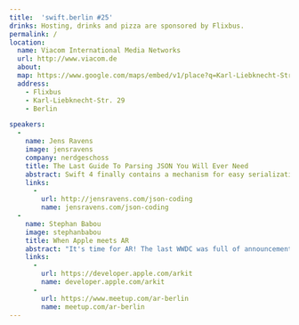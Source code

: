```yaml
---
title:  'swift.berlin #25'
drinks: Hosting, drinks and pizza are sponsored by Flixbus.
permalink: /
location:
  name: Viacom International Media Networks
  url: http://www.viacom.de
  about:
  map: https://www.google.com/maps/embed/v1/place?q=Karl-Liebknecht-Str+29,Berlin
  address:
    - Flixbus
    - Karl-Liebknecht-Str. 29
    - Berlin

speakers:
  -
    name: Jens Ravens
    image: jensravens
    company: nerdgeschoss
    title: The Last Guide To Parsing JSON You Will Ever Need
    abstract: Swift 4 finally contains a mechanism for easy serialization. This talk explores the basics of Codables.
    links:
      -
        url: http://jensravens.com/json-coding
        name: jensravens.com/json-coding
  -
    name: Stephan Babou
    image: stephanbabou
    title: When Apple meets AR
    abstract: "It's time for AR! The last WWDC was full of announcements: one of them concerns Augmented Reality features now offered through iOS 11. Rather than a technical deep dive into the possibilities now offered by iOS 11, this talk aims to raise interest within Berlin swift developers community about the new functionalities that can be included within apps and for those interested participate to a future Meetup with AR Berlin Meetup community around this topic."
    links:
      -
        url: https://developer.apple.com/arkit
        name: developer.apple.com/arkit
      -
        url: https://www.meetup.com/ar-berlin
        name: meetup.com/ar-berlin
---
```

